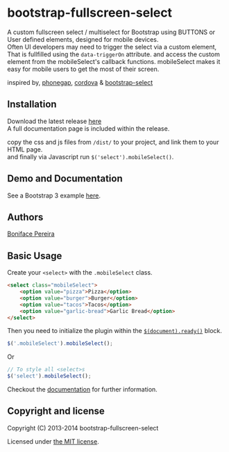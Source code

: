 bootstrap-fullscreen-select
================
A custom fullscreen select / multiselect for Bootstrap using BUTTONS or User defined elements, designed for mobile devices.<br>
Often UI developers may need to trigger the select via a custom element, That is fullfilled using the `data-triggerOn` attribute. and access the custom element from the mobileSelect's callback functions.
mobileSelect makes it easy for mobile users to get the most of their screen.

inspired by, [phonegap](http://phonegap.com/), [cordova](http://cordova.apache.org/) & [bootstrap-select](https://github.com/silviomoreto/bootstrap-select)

## Installation

Download the latest release [here](https://github.com/craftpip/bootstrap-fullscreen-select/archive/master.zip)<br>
A full documentation page is included within the release.

copy the css and js files from `/dist/` to your project, and link them to your HTML page.<br>
and finally via Javascript run `$('select').mobileSelect()`.

## Demo and Documentation

See a Bootstrap 3 example [here](http://craftpip.github.io/bootstrap-fullscreen-select).

## Authors

[Boniface Pereira](https://github.com/craftpip)

## Basic Usage

Create your `<select>` with the `.mobileSelect` class.
```html
<select class="mobileSelect">
    <option value="pizza">Pizza</option>
    <option value="burger">Burger</option>
    <option value="tacos">Tacos</option>
    <option value="garlic-bread">Garlic Bread</option>
</select>
```

Then you need to initialize the plugin within the [`$(document).ready()`](http://api.jquery.com/ready/) block.
```js
$('.mobileSelect').mobileSelect();
```
Or
```js
// To style all <select>s
$('select').mobileSelect();
```

Checkout the [documentation](http://craftpip.github.io/bootstrap-fullscreen-select) for further information.

## Copyright and license

Copyright (C) 2013-2014 bootstrap-fullscreen-select

Licensed under [the MIT license](LICENSE).
